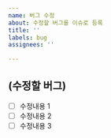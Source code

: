 ```yaml
---
name: 버그 수정
about: 수정할 버그를 이슈로 등록
title: ''
labels: bug
assignees: ''

---
```


## (수정할 버그)
- [ ] 수정내용 1
- [ ] 수정내용 2
- [ ] 수정내용 3
